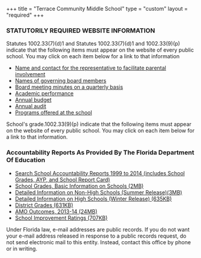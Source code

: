 +++
title = "Terrace Community Middle School"
type = "custom"
layout = "required"
+++

### STATUTORILY REQUIRED WEBSITE INFORMATION 
<div class="bar"></div>

Statutes 1002.33(7)(d)1 and Statutes 1002.33(7)(d)1 and 1002.33(9)(p) indicate that the following items must appear on the website of every public school. You may click on each item below for a link to that information

* [Name and contact for the representative to facilitate parental involvement](/board)
* [Names of governing board members](/board)
* [Board meeting minutes on a quarterly basis](/board)
* [Academic performance](/board)
* [Annual budget](/board)
* [Annual audit](/board)
* [Programs offered at the school](/courses)
 

School's grade.1002.33(9)(p) indicate that the following items must appear on the website of every public school. You may click on each item below for a link to that information.  

### Accountability Reports As Provided By The Florida Department Of Education
 
* [Search School Accountability Reports 1999 to 2014 (includes School Grades, AYP, and School Report Card)](http://schoolgrades.fldoe.org/default.asp)
* [School Grades, Basic Information on Schools (2MB)](http://www.tcmstornadoes.com/15-16/SchoolGrades15.xls)
* [Detailed Information on Non-High Schools (Summer Release)(3MB)](http://www.tcmstornadoes.com/15-16/DistrictGrades15.xls)
* [Detailed Information on High Schools (Winter Release) (635KB)](http://schoolgrades.fldoe.org/xls/1314/All-Districts-HSG-13-14.xls)
* [District Grades (631KB)](http://www.tcmstornadoes.com/15-16/DistrictGrades15.xls)
* [AMO Outcomes, 2013-14 (24MB)](http://schoolgrades.fldoe.org/xls/1314/AMOsds.xls)
* [School Improvement Ratings (707KB)](http://schoolgrades.fldoe.org/xls/1314/SchoolImprovementAllDistricts.xls)

Under Florida law, e-mail addresses are public records.
If you do not want your e-mail address released in response to a public records request, do not send electronic mail to this entity. Instead, contact this office by phone or in writing.
